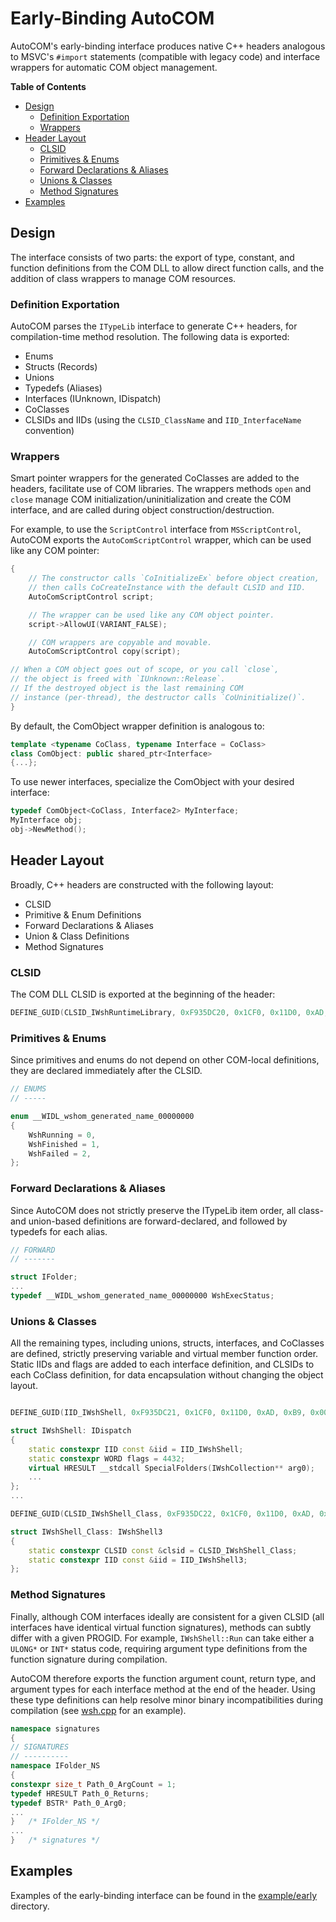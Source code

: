 
Early-Binding AutoCOM
=====================

AutoCOM's early-binding interface produces native C++ headers analogous to MSVC's `#import` statements (compatible with legacy code) and interface wrappers for automatic COM object management.

**Table of Contents**

- [Design](#design)
  - [Definition Exportation](#definition-exportation)
  - [Wrappers](#wrappers)
- [Header Layout](#header-layout)
  - [CLSID](#clsid)
  - [Primitives & Enums](#primitives--enums)
  - [Forward Declarations & Aliases](#forward-declarations--aliases)
  - [Unions & Classes](#unions--classes)
  - [Method Signatures](#method-signatures)
- [Examples](#examples)

## Design

The interface consists of two parts: the export of type, constant, and function definitions from the COM DLL to allow direct function calls, and the addition of class wrappers to manage COM resources.

### Definition Exportation

AutoCOM parses the `ITypeLib` interface to generate C++ headers, for compilation-time method resolution. The following data is exported:

- Enums
- Structs (Records)
- Unions
- Typedefs (Aliases)
- Interfaces (IUnknown, IDispatch)
- CoClasses
- CLSIDs and IIDs (using the `CLSID_ClassName` and `IID_InterfaceName` convention)

### Wrappers

Smart pointer wrappers for the generated CoClasses are added to the headers, facilitate use of COM libraries. The wrappers methods `open` and `close`  manage COM initialization/uninitialization and create the COM interface, and are called during object construction/destruction.

For example, to use the `ScriptControl` interface from `MSScriptControl`, AutoCOM exports the `AutoComScriptControl` wrapper, which can be used like any COM pointer:

```cpp
{
    // The constructor calls `CoInitializeEx` before object creation,
    // then calls CoCreateInstance with the default CLSID and IID.
    AutoComScriptControl script;

    // The wrapper can be used like any COM object pointer.
    script->AllowUI(VARIANT_FALSE);

    // COM wrappers are copyable and movable.
    AutoComScriptControl copy(script);

// When a COM object goes out of scope, or you call `close`, 
// the object is freed with `IUnknown::Release`.
// If the destroyed object is the last remaining COM
// instance (per-thread), the destructor calls `CoUninitialize()`.
}
```

By default, the ComObject wrapper definition is analogous to:

```cpp
template <typename CoClass, typename Interface = CoClass>
class ComObject: public shared_ptr<Interface>
{...};
```

To use newer interfaces, specialize the ComObject with your desired interface:

```cpp
typedef ComObject<CoClass, Interface2> MyInterface;
MyInterface obj;
obj->NewMethod();
```

## Header Layout

Broadly, C++ headers are constructed with the following layout:

- CLSID
- Primitive & Enum Definitions
- Forward Declarations & Aliases
- Union & Class Definitions
- Method Signatures

### CLSID

The COM DLL CLSID is exported at the beginning of the header:

```cpp
DEFINE_GUID(CLSID_IWshRuntimeLibrary, 0xF935DC20, 0x1CF0, 0x11D0, 0xAD, 0xB9, 0x00, 0xC0, 0x4F, 0xD5, 0x8A, 0x0B);
```

### Primitives & Enums

Since primitives and enums do not depend on other COM-local definitions, they are declared immediately after the CLSID.

```cpp
// ENUMS
// -----

enum __WIDL_wshom_generated_name_00000000
{
    WshRunning = 0,
    WshFinished = 1,
    WshFailed = 2,
};
```

### Forward Declarations & Aliases

Since AutoCOM does not strictly preserve the ITypeLib item order, all class- and union-based definitions are forward-declared, and followed by typedefs for each alias.

```cpp
// FORWARD
// -------

struct IFolder;
...
typedef __WIDL_wshom_generated_name_00000000 WshExecStatus;
```

### Unions & Classes

All the remaining types, including unions, structs, interfaces, and CoClasses are defined, strictly preserving variable and virtual member function order. Static IIDs and flags are added to each interface definition, and CLSIDs to each CoClass definition, for data encapsulation without changing the object layout.

```cpp

DEFINE_GUID(IID_IWshShell, 0xF935DC21, 0x1CF0, 0x11D0, 0xAD, 0xB9, 0x00, 0xC0, 0x4F, 0xD5, 0x8A, 0x0B);

struct IWshShell: IDispatch
{
    static constexpr IID const &iid = IID_IWshShell;
    static constexpr WORD flags = 4432;
    virtual HRESULT __stdcall SpecialFolders(IWshCollection** arg0);
    ...
};
...

DEFINE_GUID(CLSID_IWshShell_Class, 0xF935DC22, 0x1CF0, 0x11D0, 0xAD, 0xB9, 0x00, 0xC0, 0x4F, 0xD5, 0x8A, 0x0B);

struct IWshShell_Class: IWshShell3
{
    static constexpr CLSID const &clsid = CLSID_IWshShell_Class;
    static constexpr IID const &iid = IID_IWshShell3;
};
```

### Method Signatures

Finally, although COM interfaces ideally are consistent for a given CLSID (all interfaces have identical virtual function signatures), methods can subtly differ with a given PROGID. For example, `IWshShell::Run` can take either a `ULONG*` or `INT*` status code, requiring argument type definitions from the function signature during compilation.

AutoCOM therefore exports the function argument count, return type, and argument types for each interface method at the end of the header. Using these type definitions can help resolve minor binary incompatibilities during compilation (see [wsh.cpp](/example/early/wsh.cpp) for an example).

```cpp
namespace signatures
{
// SIGNATURES
// ----------
namespace IFolder_NS
{
constexpr size_t Path_0_ArgCount = 1;
typedef HRESULT Path_0_Returns;
typedef BSTR* Path_0_Arg0;
...
}   /* IFolder_NS */
...
}   /* signatures */
```

## Examples

Examples of the early-binding interface can be found in the [example/early](/example/early) directory.
